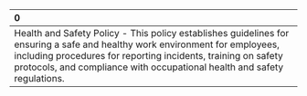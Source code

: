 | 0                                                                                                                                                                                                                                                                         |
|:--------------------------------------------------------------------------------------------------------------------------------------------------------------------------------------------------------------------------------------------------------------------------|
| Health and Safety Policy - This policy establishes guidelines for ensuring a safe and healthy work environment for employees, including procedures for reporting incidents, training on safety protocols, and compliance with occupational health and safety regulations. |